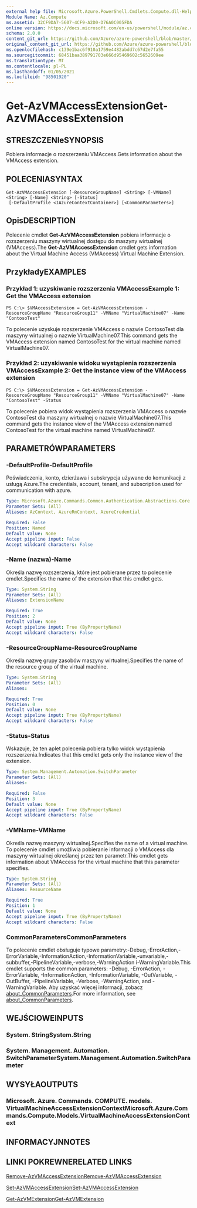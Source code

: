 ```yaml
---
external help file: Microsoft.Azure.PowerShell.Cmdlets.Compute.dll-Help.xml
Module Name: Az.Compute
ms.assetid: 32CF9DA7-5607-4CF9-A2D0-D76A0C005FDA
online version: https://docs.microsoft.com/en-us/powershell/module/az.compute/get-azvmaccessextension
schema: 2.0.0
content_git_url: https://github.com/Azure/azure-powershell/blob/master/src/Compute/Compute/help/Get-AzVMAccessExtension.md
original_content_git_url: https://github.com/Azure/azure-powershell/blob/master/src/Compute/Compute/help/Get-AzVMAccessExtension.md
ms.openlocfilehash: c139e1bac6f910a1759e4482abdd7c67d2e7fa55
ms.sourcegitcommit: 68451baa389791703e666d95469602c5652609ee
ms.translationtype: MT
ms.contentlocale: pl-PL
ms.lasthandoff: 01/05/2021
ms.locfileid: "98501920"
---
```

# <span data-ttu-id="8db97-101">Get-AzVMAccessExtension</span><span class="sxs-lookup"><span data-stu-id="8db97-101">Get-AzVMAccessExtension</span></span>

## <span data-ttu-id="8db97-102">STRESZCZENIe</span><span class="sxs-lookup"><span data-stu-id="8db97-102">SYNOPSIS</span></span>
<span data-ttu-id="8db97-103">Pobiera informacje o rozszerzeniu VMAccess.</span><span class="sxs-lookup"><span data-stu-id="8db97-103">Gets information about the VMAccess extension.</span></span>

## <span data-ttu-id="8db97-104">POLECENIA</span><span class="sxs-lookup"><span data-stu-id="8db97-104">SYNTAX</span></span>

```
Get-AzVMAccessExtension [-ResourceGroupName] <String> [-VMName] <String> [-Name] <String> [-Status]
 [-DefaultProfile <IAzureContextContainer>] [<CommonParameters>]
```

## <span data-ttu-id="8db97-105">Opis</span><span class="sxs-lookup"><span data-stu-id="8db97-105">DESCRIPTION</span></span>
<span data-ttu-id="8db97-106">Polecenie cmdlet **Get-AzVMAccessExtension** pobiera informacje o rozszerzeniu maszyny wirtualnej dostępu do maszyny wirtualnej (VMAccess).</span><span class="sxs-lookup"><span data-stu-id="8db97-106">The **Get-AzVMAccessExtension** cmdlet gets information about the Virtual Machine Access (VMAccess) Virtual Machine Extension.</span></span>

## <span data-ttu-id="8db97-107">Przykłady</span><span class="sxs-lookup"><span data-stu-id="8db97-107">EXAMPLES</span></span>

### <span data-ttu-id="8db97-108">Przykład 1: uzyskiwanie rozszerzenia VMAccess</span><span class="sxs-lookup"><span data-stu-id="8db97-108">Example 1: Get the VMAccess extension</span></span>
```
PS C:\> $VMAccessExtension = Get-AzVMAccessExtension -ResourceGroupName "ResourceGroup11" -VMName "VirtualMachine07" -Name "ContosoTest"
```

<span data-ttu-id="8db97-109">To polecenie uzyskuje rozszerzenie VMAccess o nazwie ContosoTest dla maszyny wirtualnej o nazwie VirtualMachine07.</span><span class="sxs-lookup"><span data-stu-id="8db97-109">This command gets the VMAccess extension named ContosoTest for the virtual machine named VirtualMachine07.</span></span>

### <span data-ttu-id="8db97-110">Przykład 2: uzyskiwanie widoku wystąpienia rozszerzenia VMAccess</span><span class="sxs-lookup"><span data-stu-id="8db97-110">Example 2: Get the instance view of the VMAccess extension</span></span>
```
PS C:\> $VMAccessExtension = Get-AzVMAccessExtension -ResourceGroupName "ResourceGroup11" -VMName "VirtualMachine07" -Name "ContosoTest" -Status
```

<span data-ttu-id="8db97-111">To polecenie pobiera widok wystąpienia rozszerzenia VMAccess o nazwie ContosoTest dla maszyny wirtualnej o nazwie VirtualMachine07.</span><span class="sxs-lookup"><span data-stu-id="8db97-111">This command gets the instance view of the VMAccess extension named ContosoTest for the virtual machine named VirtualMachine07.</span></span>

## <span data-ttu-id="8db97-112">PARAMETRÓW</span><span class="sxs-lookup"><span data-stu-id="8db97-112">PARAMETERS</span></span>

### <span data-ttu-id="8db97-113">-DefaultProfile</span><span class="sxs-lookup"><span data-stu-id="8db97-113">-DefaultProfile</span></span>
<span data-ttu-id="8db97-114">Poświadczenia, konto, dzierżawa i subskrypcja używane do komunikacji z usługą Azure.</span><span class="sxs-lookup"><span data-stu-id="8db97-114">The credentials, account, tenant, and subscription used for communication with azure.</span></span>

```yaml
Type: Microsoft.Azure.Commands.Common.Authentication.Abstractions.Core.IAzureContextContainer
Parameter Sets: (All)
Aliases: AzContext, AzureRmContext, AzureCredential

Required: False
Position: Named
Default value: None
Accept pipeline input: False
Accept wildcard characters: False
```

### <span data-ttu-id="8db97-115">-Name (nazwa)</span><span class="sxs-lookup"><span data-stu-id="8db97-115">-Name</span></span>
<span data-ttu-id="8db97-116">Określa nazwę rozszerzenia, które jest pobierane przez to polecenie cmdlet.</span><span class="sxs-lookup"><span data-stu-id="8db97-116">Specifies the name of the extension that this cmdlet gets.</span></span>

```yaml
Type: System.String
Parameter Sets: (All)
Aliases: ExtensionName

Required: True
Position: 2
Default value: None
Accept pipeline input: True (ByPropertyName)
Accept wildcard characters: False
```

### <span data-ttu-id="8db97-117">-ResourceGroupName</span><span class="sxs-lookup"><span data-stu-id="8db97-117">-ResourceGroupName</span></span>
<span data-ttu-id="8db97-118">Określa nazwę grupy zasobów maszyny wirtualnej.</span><span class="sxs-lookup"><span data-stu-id="8db97-118">Specifies the name of the resource group of the virtual machine.</span></span>

```yaml
Type: System.String
Parameter Sets: (All)
Aliases:

Required: True
Position: 0
Default value: None
Accept pipeline input: True (ByPropertyName)
Accept wildcard characters: False
```

### <span data-ttu-id="8db97-119">-Status</span><span class="sxs-lookup"><span data-stu-id="8db97-119">-Status</span></span>
<span data-ttu-id="8db97-120">Wskazuje, że ten aplet polecenia pobiera tylko widok wystąpienia rozszerzenia.</span><span class="sxs-lookup"><span data-stu-id="8db97-120">Indicates that this cmdlet gets only the instance view of the extension.</span></span>

```yaml
Type: System.Management.Automation.SwitchParameter
Parameter Sets: (All)
Aliases:

Required: False
Position: 3
Default value: None
Accept pipeline input: True (ByPropertyName)
Accept wildcard characters: False
```

### <span data-ttu-id="8db97-121">-VMName</span><span class="sxs-lookup"><span data-stu-id="8db97-121">-VMName</span></span>
<span data-ttu-id="8db97-122">Określa nazwę maszyny wirtualnej.</span><span class="sxs-lookup"><span data-stu-id="8db97-122">Specifies the name of a virtual machine.</span></span>
<span data-ttu-id="8db97-123">To polecenie cmdlet umożliwia pobieranie informacji o VMAccess dla maszyny wirtualnej określanej przez ten parametr.</span><span class="sxs-lookup"><span data-stu-id="8db97-123">This cmdlet gets information about VMAccess for the virtual machine that this parameter specifies.</span></span>

```yaml
Type: System.String
Parameter Sets: (All)
Aliases: ResourceName

Required: True
Position: 1
Default value: None
Accept pipeline input: True (ByPropertyName)
Accept wildcard characters: False
```

### <span data-ttu-id="8db97-124">CommonParameters</span><span class="sxs-lookup"><span data-stu-id="8db97-124">CommonParameters</span></span>
<span data-ttu-id="8db97-125">To polecenie cmdlet obsługuje typowe parametry:-Debug,-ErrorAction,-ErrorVariable,-InformationAction,-InformationVariable,-unvariable,-subbuffer,-PipelineVariable,-verbose,-WarningAction i-WarningVariable.</span><span class="sxs-lookup"><span data-stu-id="8db97-125">This cmdlet supports the common parameters: -Debug, -ErrorAction, -ErrorVariable, -InformationAction, -InformationVariable, -OutVariable, -OutBuffer, -PipelineVariable, -Verbose, -WarningAction, and -WarningVariable.</span></span> <span data-ttu-id="8db97-126">Aby uzyskać więcej informacji, zobacz [about_CommonParameters](http://go.microsoft.com/fwlink/?LinkID=113216).</span><span class="sxs-lookup"><span data-stu-id="8db97-126">For more information, see [about_CommonParameters](http://go.microsoft.com/fwlink/?LinkID=113216).</span></span>

## <span data-ttu-id="8db97-127">WEJŚCIOWE</span><span class="sxs-lookup"><span data-stu-id="8db97-127">INPUTS</span></span>

### <span data-ttu-id="8db97-128">System. String</span><span class="sxs-lookup"><span data-stu-id="8db97-128">System.String</span></span>

### <span data-ttu-id="8db97-129">System. Management. Automation. SwitchParameter</span><span class="sxs-lookup"><span data-stu-id="8db97-129">System.Management.Automation.SwitchParameter</span></span>

## <span data-ttu-id="8db97-130">WYSYŁA</span><span class="sxs-lookup"><span data-stu-id="8db97-130">OUTPUTS</span></span>

### <span data-ttu-id="8db97-131">Microsoft. Azure. Commands. COMPUTE. models. VirtualMachineAccessExtensionContext</span><span class="sxs-lookup"><span data-stu-id="8db97-131">Microsoft.Azure.Commands.Compute.Models.VirtualMachineAccessExtensionContext</span></span>

## <span data-ttu-id="8db97-132">INFORMACYJN</span><span class="sxs-lookup"><span data-stu-id="8db97-132">NOTES</span></span>

## <span data-ttu-id="8db97-133">LINKI POKREWNE</span><span class="sxs-lookup"><span data-stu-id="8db97-133">RELATED LINKS</span></span>

[<span data-ttu-id="8db97-134">Remove-AzVMAccessExtension</span><span class="sxs-lookup"><span data-stu-id="8db97-134">Remove-AzVMAccessExtension</span></span>](./Remove-AzVMAccessExtension.md)

[<span data-ttu-id="8db97-135">Set-AzVMAccessExtension</span><span class="sxs-lookup"><span data-stu-id="8db97-135">Set-AzVMAccessExtension</span></span>](./Set-AzVMAccessExtension.md)

[<span data-ttu-id="8db97-136">Get-AzVMExtension</span><span class="sxs-lookup"><span data-stu-id="8db97-136">Get-AzVMExtension</span></span>](./Get-AzVMExtension.md)


